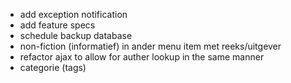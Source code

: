 * add exception notification
* add feature specs
* schedule backup database
* non-fiction (informatief) in ander menu item met reeks/uitgever
* refactor ajax to allow for auther lookup in the same manner
* categorie (tags)
